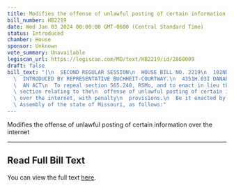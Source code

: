 ```yaml
---
title: Modifies the offense of unlawful posting of certain information over the internet
bill_number: HB2219
date: Wed Jan 03 2024 00:00:00 GMT-0600 (Central Standard Time)
status: Introduced
chamber: House
sponsor: Unknown
vote_summary: Unavailable
legiscan_url: https://legiscan.com/MO/text/HB2219/id/2868009
draft: false
bill_text: "|\n  SECOND REGULAR SESSION\n  HOUSE BILL NO. 2219\n  102ND GENERAL ASSEMBLY\n\
  \  INTRODUCED BY REPRESENTATIVE BUCHHEIT-COURTWAY.\n  4351H.03I DANARADEMANMILLER,ChiefClerk\n\
  \  AN ACT\n  To repeal section 565.240, RSMo, and to enact in lieu thereof one new\
  \ section relating to the\n  offense of unlawful posting of certain information\
  \ over the internet, with penalty\n  provisions.\n  Be it enacted by the General\
  \ Assembly of the state of Missouri, as follows:"
---
```

Modifies the offense of unlawful posting of certain information over the internet

---

## Read Full Bill Text

You can view the full text [here](https://legiscan.com/MO/text/HB2219/id/2868009).
